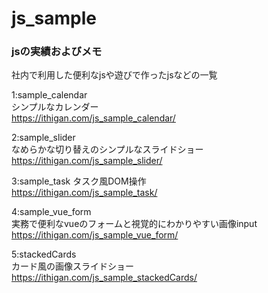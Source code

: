 # js_sample

### jsの実績およびメモ  

社内で利用した便利なjsや遊びで作ったjsなどの一覧  

1:sample_calendar  
シンプルなカレンダー  
https://ithigan.com/js_sample_calendar/  

2:sample_slider  
なめらかな切り替えのシンプルなスライドショー  
https://ithigan.com/js_sample_slider/  

3:sample_task 
タスク風DOM操作  
https://ithigan.com/js_sample_task/  

4:sample_vue_form  
実務で便利なvueのフォームと視覚的にわかりやすい画像input  
https://ithigan.com/js_sample_vue_form/  

5:stackedCards  
カード風の画像スライドショー  
https://ithigan.com/js_sample_stackedCards/  
